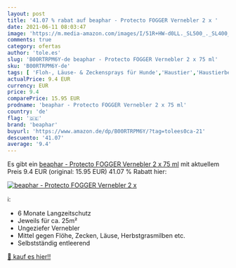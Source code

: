 ```yaml
---
layout: post
title: '41.07 % rabat auf beaphar - Protecto FOGGER Vernebler 2 x '
date: 2021-06-11 08:03:47
image: 'https://m.media-amazon.com/images/I/51R+HW-d0LL._SL500_._SL400_.jpg'
comments: true
category: ofertas
author: 'tole.es'
slug: 'B00RTRPM6Y-de beaphar - Protecto FOGGER Vernebler 2 x 75 ml'
sku: 'B00RTRPM6Y-de'
tags: [ 'Floh-, Läuse- & Zeckensprays für Hunde','Haustier','Haustierbedarf','Hundebedarf','Ungezieferschutz für Hunde','beaphar', ]
actualPrice: 9.4 EUR
currency: EUR
price: 9.4
comparePrice: 15.95 EUR
prodname: 'beaphar - Protecto FOGGER Vernebler 2 x 75 ml'
country: 'de'
flag: '🇩🇪'
brand: 'beaphar'
buyurl: 'https://www.amazon.de/dp/B00RTRPM6Y/?tag=tolees0ca-21'
descuento: '41.07'
average: '9.4'
---
```


Es gibt ein [beaphar - Protecto FOGGER Vernebler 2 x 75 ml](https://www.amazon.de/dp/B00RTRPM6Y/?tag=tolees0ca-21) mit aktuellem Preis 9.4 EUR (original: 15.95 EUR) 41.07 % Rabatt hier:

[![beaphar - Protecto FOGGER Vernebler 2 x ](https://m.media-amazon.com/images/I/51R+HW-d0LL._SL500_._SL400_.jpg)](https://www.amazon.de/dp/B00RTRPM6Y/?tag=tolees0ca-21)

ℹ️:

- 6 Monate Langzeitschutz
- Jeweils für ca. 25m²
- Ungeziefer Vernebler
- Mittel gegen Flöhe, Zecken, Läuse, Herbstgrasmilben etc.
- Selbstständig entleerend

[🛒 kauf es hier!!](https://www.amazon.de/dp/B00RTRPM6Y/?tag=tolees0ca-21)
